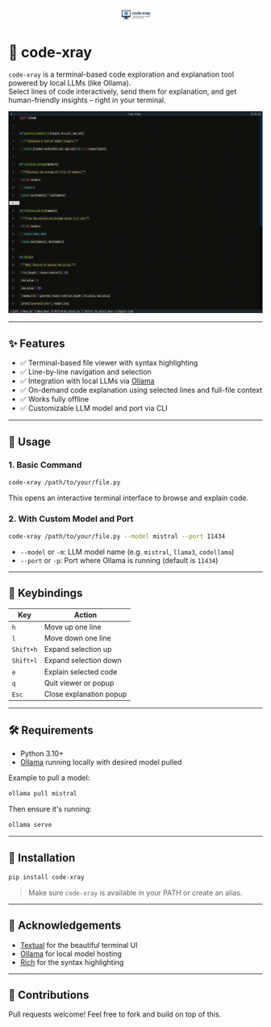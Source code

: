 <p align="center">
  <img src="https://raw.githubusercontent.com/ARJ2211/code-xray/main/assets/code-xray.png" width="60" alt="code-xray logo"/>
</p>

# 🧠 code-xray

`code-xray` is a terminal-based code exploration and explanation tool powered by local LLMs (like Ollama).  
Select lines of code interactively, send them for explanation, and get human-friendly insights – right in your terminal.

<img src="assets/detail.gif" alt="Demo" width="600" height="400" />

---

## ✨ Features

- ✅ Terminal-based file viewer with syntax highlighting
- ✅ Line-by-line navigation and selection
- ✅ Integration with local LLMs via [Ollama](https://ollama.com)
- ✅ On-demand code explanation using selected lines and full-file context
- ✅ Works fully offline
- ✅ Customizable LLM model and port via CLI

---

## 🚀 Usage

### 1. Basic Command

```bash
code-xray /path/to/your/file.py
```

This opens an interactive terminal interface to browse and explain code.

### 2. With Custom Model and Port

```bash
code-xray /path/to/your/file.py --model mistral --port 11434
```

- `--model` or `-m`: LLM model name (e.g. `mistral`, `llama3`, `codellama`)
- `--port` or `-p`: Port where Ollama is running (default is `11434`)

---

## 🧭 Keybindings

| Key       | Action                  |
| --------- | ----------------------- |
| `h`       | Move up one line        |
| `l`       | Move down one line      |
| `Shift+h` | Expand selection up     |
| `Shift+l` | Expand selection down   |
| `e`       | Explain selected code   |
| `q`       | Quit viewer or popup    |
| `Esc`     | Close explanation popup |

---

## 🛠 Requirements

- Python 3.10+
- [Ollama](https://ollama.com) running locally with desired model pulled

Example to pull a model:

```bash
ollama pull mistral
```

Then ensure it's running:

```bash
ollama serve
```

---

## 🧩 Installation

```bash
pip install code-xray
```

> Make sure `code-xray` is available in your PATH or create an alias.

---

## 🙌 Acknowledgements

- [Textual](https://github.com/Textualize/textual) for the beautiful terminal UI
- [Ollama](https://ollama.com) for local model hosting
- [Rich](https://github.com/Textualize/rich) for the syntax highlighting

---

## 🔗 Contributions

Pull requests welcome! Feel free to fork and build on top of this.
